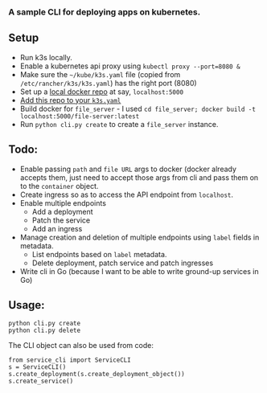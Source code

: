 ### A sample CLI for deploying apps on kubernetes.

## Setup
- Run k3s locally.
- Enable a kubernetes api proxy using `kubectl proxy --port=8080 &`
- Make sure the `~/kube/k3s.yaml` file (copied from `/etc/rancher/k3s/k3s.yaml`) has the right port (8080)
- Set up a [local docker repo](https://www.docker.com/blog/how-to-use-your-own-registry/) at say, `localhost:5000`
- [Add this repo to your `k3s.yaml`](https://rancher.com/docs/k3s/latest/en/installation/private-registry/)
- Build docker for `file_server` - I used `cd file_server; docker build -t localhost:5000/file-server:latest`
- Run `python cli.py create` to create a `file_server` instance.

## Todo:
- Enable passing `path` and `file URL` args to docker (docker already accepts them, just need to accept those args from cli and pass them on to the `container` object.
- Create ingress so as to access the API endpoint from `localhost`.
- Enable multiple endpoints
  - Add a deployment
  - Patch the service
  - Add an ingress
- Manage creation and deletion of multiple endpoints using `label` fields in metadata. 
  - List endpoints based on `label` metadata.
  - Delete deployment, patch service and patch ingresses
- Write cli in Go (because I want to be able to write ground-up services in Go)

## Usage:

```
python cli.py create
python cli.py delete
```

The CLI object can also be used from code:

```
from service_cli import ServiceCLI
s = ServiceCLI()
s.create_deployment(s.create_deployment_object())
s.create_service()
```

